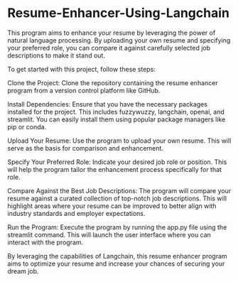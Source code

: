 # Resume-Enhancer-Using-Langchain

This program aims to enhance your resume by leveraging the power of natural language processing. By uploading your own resume and specifying your preferred role, you can compare it against carefully selected job descriptions to make it stand out.

To get started with this project, follow these steps:

Clone the Project: Clone the repository containing the resume enhancer program from a version control platform like GitHub.

Install Dependencies: Ensure that you have the necessary packages installed for the project. This includes fuzzywuzzy, langchain, openai, and streamlit. You can easily install them using popular package managers like pip or conda.

Upload Your Resume: Use the program to upload your own resume. This will serve as the basis for comparison and enhancement.

Specify Your Preferred Role: Indicate your desired job role or position. This will help the program tailor the enhancement process specifically for that role.

Compare Against the Best Job Descriptions: The program will compare your resume against a curated collection of top-notch job descriptions. This will highlight areas where your resume can be improved to better align with industry standards and employer expectations.

Run the Program: Execute the program by running the app.py file using the streamlit command. This will launch the user interface where you can interact with the program.

By leveraging the capabilities of Langchain, this resume enhancer program aims to optimize your resume and increase your chances of securing your dream job.
